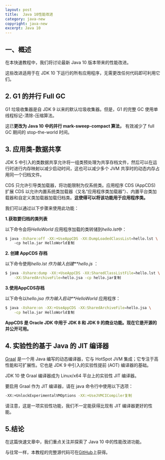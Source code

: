 ```yaml
---
layout: post
title:  Java 10性能改进
category: java-new
copyright: java-new
excerpt: Java 10
---
```


## **一、概述**

在本快速教程中，我们将讨论最新 Java 10 版本带来的性能改进。

这些改进适用于在 JDK 10 下运行的所有应用程序，无需更改任何代码即可利用它们。

## **2. G1 的并行 Full GC**

G1 垃圾收集器是自 JDK 9 以来的默认垃圾收集器。但是，G1 的完整 GC 使用单线程标记-清除-压缩算法。

这已**更改为 Java 10 中的并行 mark-sweep-compact 算法，** 有效减少了 full GC 期间的 stop-the-world 时间。

## **3. 应用类-数据共享**

JDK 5 中引入的类数据共享允许将一组类预处理为共享存档文件，然后可以在运行时进行内存映射以减少启动时间，这也可以减少多个 JVM 共享时的动态内存占用同一个归档文件。

CDS 只允许引导类加载器，将功能限制为仅系统类。应用程序 CDS (AppCDS) 扩展 CDS 以允许内置系统类加载器（又名“应用程序类加载器”）、内置平台类加载器和自定义类加载器加载归档类。**这使得可以将该功能用于应用程序类。**

我们可以通过以下步骤来使用此功能：

**1.获取要归档的类列表**

以下命令会将*HelloWorld* 应用程序加载的类转储到*hello.lst*中：

```bash
$ java -Xshare:off -XX:+UseAppCDS -XX:DumpLoadedClassList=hello.lst \ 
    -cp hello.jar HelloWorld复制
```

**2. 创建 AppCDS 存档**

以下命令使用*hello.lst 作为输入创建**hello.js* ：

```bash
$ java -Xshare:dump -XX:+UseAppCDS -XX:SharedClassListFile=hello.lst \
    -XX:SharedArchiveFile=hello.jsa -cp hello.jar复制
```

**3.使用AppCDS存档**

以下命令以*hello.jsa 作为输入启动**HelloWorld* 应用程序：

```bash
$ java -Xshare:on -XX:+UseAppCDS -XX:SharedArchiveFile=hello.jsa \
    -cp hello.jar HelloWorld复制
```

**AppCDS 是 Oracle JDK 中用于 JDK 8 和 JDK 9 的商业功能。现在它是开源的并公开可用。**

## **4. 实验性的基于 Java 的 JIT 编译器**

[Graal](https://github.com/oracle/graal/blob/master/compiler/README.md) 是一个用 Java 编写的动态编译器，它与 HotSpot JVM 集成；它专注于高性能和可扩展性。它也是 JDK 9 中引入的实验性提前 (AOT) 编译器的基础。

JDK 10 使 Graal 编译器成为 Linux/x64 平台上的实验性 JIT 编译器。

要启用 Graal 作为 JIT 编译器，请在 java 命令行中使用以下选项：

```bash
-XX:+UnlockExperimentalVMOptions -XX:+UseJVMCICompiler复制
```

请注意，这是一项实验性功能，我们不一定能获得比现有 JIT 编译器更好的性能。

## **5.结论**

在这篇快速文章中，我们重点关注并探索了 Java 10 中的性能改进功能。

与往常一样，本教程的完整源代码可在[GitHub](https://github.com/tuyucheng7/taketoday-tutorial4j/tree/master/java-core-modules/java-10)上获得。